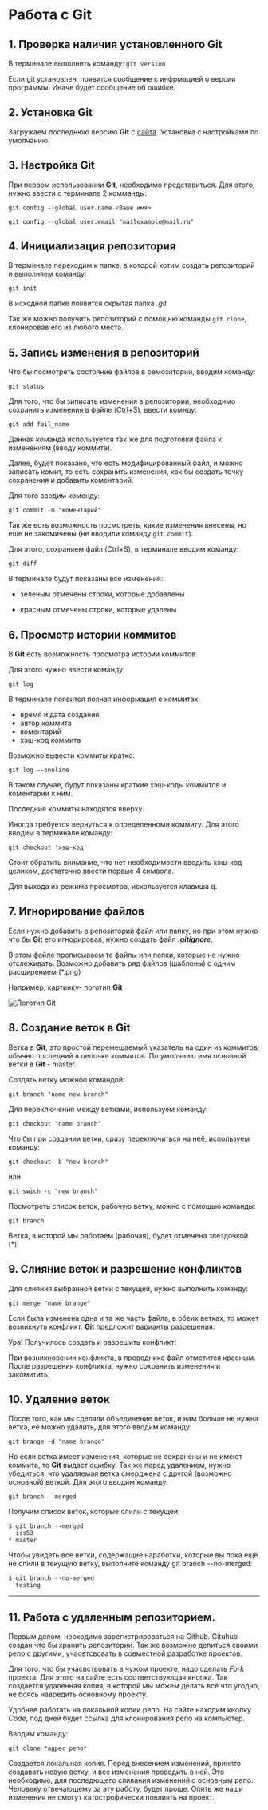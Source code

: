 # Работа с Git
## 1. Проверка наличия установленного Git
В терминале выполнить команду: `git version`

Если git установлен, появится сообщение с инфрмацией о версии программы.
Иначе будет сообщение об ошибке.
## 2. Установка Git
Загружаем последнюю версию **Git** с [сайта](http://git-scm.com/downloads).
Установка с настройками по умолчанию.

## 3. Настройка **Git**

При первом использовании **Git**, необходимо представиться.
Для этого, нужно ввести с терминале 2 комманды:`

```
git config --global user.name <Ваше имя>

git config --global user.email "mailexample@mail.ru"
```

## 4. Инициализация репозитория

В терминале переходим к папке, в которой хотим создать репозиторий и выполняем команду:

`git init`

В исходной папке появится скрытая папка *.git*

Так же можно получить репозиторий с помощью команды `git clone`, клонировав его из любого места.

## 5. Запись изменения в репозиторий

Что бы посмотреть состояние файлов в ремозитории, вводим команду:

`git status`

Для того, что бы зиписать изменения в репозитории, необходимо сохранить изменения в файле (Ctrl+S), ввести комнду:

`git add fail_name`

Данная команда используется так же для подготовки файла к изменениям (вводу коммита).

Далее, будет показано, что есть модифицированный файл, и можно записать комит, то есть сохранить изменения, как бы создать точку сохранения и добавить коментарий.

Для того вводим коменду:

`git commit -m "коментарий"`

Так же есть возможность посмотреть, какие изменения внесены, но еще не закомичены (не вводили команду `git commit`).

Для этого, сохраняем файл (Ctrl+S), в терминале вводим команду:

`git diff`

В терминале будут показаны все изменения:

- зеленым отмечены строки, которые добавлены

- красным отмечены строки, которые удалены

## 6. Просмотр истории коммитов

В **Git** есть возможность просмотра истории коммитов.

Для этого нужно ввести команду:

`git log`

В терминале появится полная информация о коммитах:

- время и дата создания
- автор коммита
- коментарий
- хэш-код коммита

Возможно вывести коммиты кратко:

`git log --oneline`

В таком случае, будут показаны краткие хэш-коды коммитов и коментарии к ним.

Последние коммиты находятся вверху.

Иногда требуется вернуться к определенноми коммиту. Для этого вводим в терминале команду:

`git checkout 'хэш-код'`

Стоит обратить внимание, что нет необходимости вводить хэш-код целиком, достаточно ввести первые 4 символа.

Для выхода из режима просмотра, искользуется клавиша q.

## 7. Игнорирование файлов

Если нужно добавить в репозиторий файл или папку, но при этом нужно что бы **Git** его игнорировал, нужно создать файл ***.gitignore***.

В этом файле прописываем те файлы или папки, которые не нужно отслеживать. Возможно добавить ряд файлов (шаблоны) с одним расширением (*.png)

Например, картинку- логотип **Git**

![Логотип **Git**](logoGit.png)

## 8. Создание веток в Git
Ветка в **Git**, это простой перемещаемый указатель на один из коммитов, обычно последний в цепочке коммитов.
По умолчнию имя основной ветки в **Git** - master.

Создать ветку можноо командой:
```
git branch "name new branch"
```
Для переключения между ветками, используем команду:
```
git checkout "name branch"
```
Что бы при создании ветки, сразу переключиться на неё, используем команду:
```
git checkout -b "new branch"
```
или
```
git swich -c "new branch"
```
Посмотреть список веток, рабочую ветку, можно с помощью команды:
```
git branch
```
Ветка, в которой мы работаем (рабочая), будет отмечена звездочкой (*).

## 9. Слияние веток и разрешение конфликтов
Для слияния выбранной ветки с текущей, нужно выполнить команду:
```
git merge "name brange"
```
Если была изменена одна и та же часть файла, в обеих ветках, то может возникнуть конфликт. **Git** предложит варианты разрешения.

Ура! Получилось создать и разрешить конфликт!

При возникновении конфликта, в проводнике файл отметится красным.
После разрешения конфликта, нужно сохранить изменения и закомитить.

## 10. Удаление веток

После того, как мы сделали объединение веток, и нам больше не нужна ветка, её можно удалить, для этого вводим команду:
```
git brange -d "name brange"
```

Но если ветка имеет изменения, которые не сохранены и не имеют коммита, то **Git** выдаст ошибку.
Так же перед удалением, нужно убедиться, что удаляемая ветка смерджена с другой (возможно основной) веткой. Для этого вводим команду:

```
git branch --merged
```
Получим список веток, которые слили с текущей:
```
$ git branch --merged
  iss53
* master
```
Чтобы увидеть все ветки, содержащие наработки, которые вы пока ещё не слили в текущую ветку, выполните команду git branch --no-merged:
```
$ git branch --no-merged
  testing
```
***

## 11. Работа с удаленным репозиторием.

Первым делом, неоходимо зарегистрироваться на Github.
Gituhub создан что бы хранить репозитории. Так же возможно делиться своими репо с другими, учасвтсвовать в совместной разработке проектов.

Для того, что бы учасвствовать в чужом проекте, надо сделать *Fork* проекта. Для этого на сайте есть соответствующая кнопка.
Так создается удаленная копия, в которой мы можем делать всё что угодно, не боясь навредить основному проекту.

Удобнее работать на локальной копии репо. На сайте находим кнопку *Code*, под дней будет ссылка для клонирования репо на компьютер.

Вводим команду:
```
git clone *адрес репо*
```
Создается локальная копия.
Перед внесением изменений, принято создавать новую ветку, и все изменения проводить в ней. Это необходимо, для последющего сливания изменений с основным репо. Человеку отвечающему за эту работу, будет проще. Опять же наши изменения не смогут катострофически повлиять на проект.